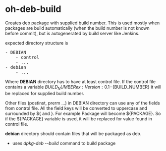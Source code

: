 oh-deb-build
============

Creates deb package with supplied build number. This is used mostly when
packages are build automatically (when the build number is not known before
commit), but is autogenerated by build server like Jenkins.

expected directory structure is
<pre>
- DEBIAN
    - control
    - ...
- debian
    - ...
</pre>

Where <b>DEBIAN</b> directory has to have at least control file. If the control
file contains a variable ${BUILD_NUMBER} ex: Version: 0.1-${BUILD_NUMBER}
it will be replaced for supplied build number.

Other files (postinst, prerm ...) in DEBIAN directory can use any of the fields
from control file. All the field keys will be converted to uppercase and
surrounded by ${ and }. For example Package will become ${PACKAGE}.
So if the ${PACKAGE} variable is used, it will be replaced for value found in
control file.

<b>debian</b> directory should contain files that will be packaged as deb.

- uses <i>dpkg-deb --build</i> command to build package
